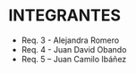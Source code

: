 # INTEGRANTES

* Req. 3 - Alejandra Romero
* Req. 4 - Juan David Obando
* Req. 5 – Juan Camilo Ibáñez